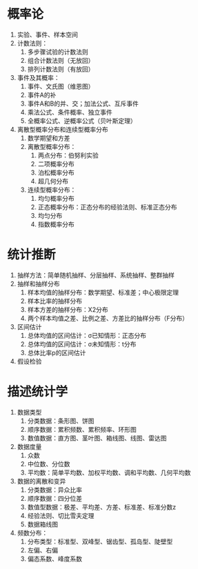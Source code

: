 # 概率论
1. 实验、事件、样本空间  
2. 计数法则：
    1. 多步骤试验的计数法则  
    2. 组合计数法则（无放回）  
    3. 排列计数法则（有放回）  
3. 事件及其概率：
    1. 事件、文氏图（维恩图）  
    2. 事件A的补  
    3. 事件A和B的并、交；加法公式、互斥事件  
    4. 乘法公式、条件概率、独立事件  
    6. 全概率公式、逆概率公式（贝叶斯定理）  
4. 离散型概率分布和连续型概率分布  
    1. 数学期望和方差  
    2. 离散型概率分布：  
        1. 两点分布：伯努利实验
        2. 二项概率分布  
        3. 泊松概率分布  
        4. 超几何分布
    3. 连续型概率分布：  
        1. 均匀概率分布  
        2. 正态概率分布：正态分布的经验法则、标准正态分布  
        3. 均匀分布
        4. 指数概率分布  

# 统计推断  
1. 抽样方法：简单随机抽样、分层抽样、系统抽样、整群抽样  
2. 抽样和抽样分布  
    1. 样本均值的抽样分布：数学期望、标准差；中心极限定理  
    2. 样本比率的抽样分布  
    3. 样本方差的抽样分布：X2分布
    4. 两个样本均值之差、比例之差、方差比的抽样分布（F分布）
3. 区间估计  
    1. 总体均值的区间估计：σ已知情形：正态分布  
    2. 总体均值的区间估计：σ未知情形：t分布    
    3. 总体比率p的区间估计  
4. 假设检验  

# 描述统计学  
1. 数据类型  
    1. 分类数据：条形图、饼图  
    2. 顺序数据：累积频数、累积频率、环形图  
    3. 数值数据：直方图、茎叶图、箱线图、线图、雷达图  
2. 数据度量  
    1. 众数  
    2. 中位数、分位数  
    3. 平均数：简单平均数、加权平均数、调和平均数、几何平均数  
3. 数据的离散和变异  
    1. 分类数据：异众比率  
    2. 顺序数据：四分位差  
    3. 数值型数据：极差、平均差、方差、标准差、标准分数z  
    4. 经验法则、切比雪夫定理  
    5. 数据箱线图  
4. 频数分布：  
    1. 分布类型：标准型、双峰型、锯齿型、孤岛型、陡壁型  
    2. 左偏、右偏  
    3. 偏态系数、峰度系数  
